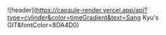 ![header](https://capsule-render.vercel.app/api?type=cylinder&color=timeGradient&text=Sang Kyu's GIT&fontColor=8DA4D0)
